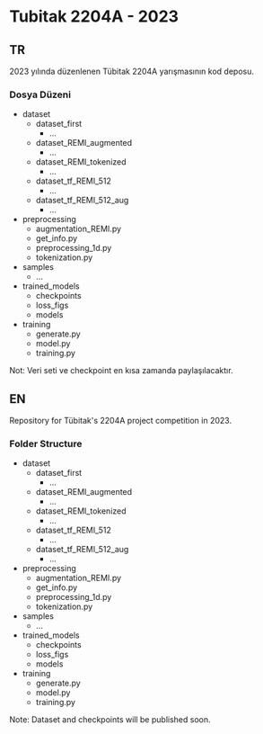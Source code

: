 # Tubitak 2204A - 2023

## TR

2023 yılında düzenlenen Tübitak 2204A yarışmasının kod deposu. 

### Dosya Düzeni

* dataset
  * dataset_first
    * ...
  * dataset_REMI_augmented
    * ...
  * dataset_REMI_tokenized
    * ...
  * dataset_tf_REMI_512
    * ...
  * dataset_tf_REMI_512_aug
    * ...
* preprocessing
  * augmentation_REMI.py
  * get_info.py
  * preprocessing_1d.py
  * tokenization.py
* samples
  * ...
* trained_models
  * checkpoints
  * loss_figs
  * models
* training
  * generate.py
  * model.py
  * training.py

Not: Veri seti ve checkpoint en kısa zamanda paylaşılacaktır. 

## EN

Repository for Tübitak's 2204A project competition in 2023.

### Folder Structure
* dataset
  * dataset_first
    * ...
  * dataset_REMI_augmented
    * ...
  * dataset_REMI_tokenized
    * ...
  * dataset_tf_REMI_512
    * ...
  * dataset_tf_REMI_512_aug
    * ...
* preprocessing
  * augmentation_REMI.py
  * get_info.py
  * preprocessing_1d.py
  * tokenization.py
* samples
  * ...
* trained_models
  * checkpoints
  * loss_figs
  * models
* training
  * generate.py
  * model.py
  * training.py

Note: Dataset and checkpoints will be published soon.

